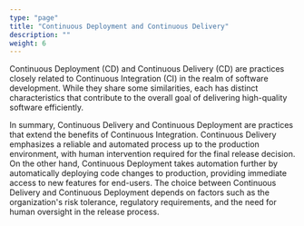 ```yaml
---
type: "page"
title: "Continuous Deployment and Continuous Delivery"
description: ""
weight: 6
---
```


Continuous Deployment (CD) and Continuous Delivery (CD) are practices closely related to Continuous Integration (CI) in the realm of software development. While they share some similarities, each has distinct characteristics that contribute to the overall goal of delivering high-quality software efficiently.

In summary, Continuous Delivery and Continuous Deployment are practices that extend the benefits of Continuous Integration. Continuous Delivery emphasizes a reliable and automated process up to the production environment, with human intervention required for the final release decision. On the other hand, Continuous Deployment takes automation further by automatically deploying code changes to production, providing immediate access to new features for end-users. The choice between Continuous Delivery and Continuous Deployment depends on factors such as the organization's risk tolerance, regulatory requirements, and the need for human oversight in the release process.
